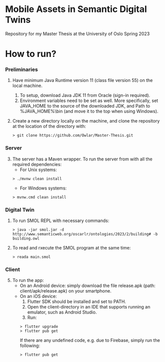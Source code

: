 # Mobile Assets in Semantic Digital Twins
Repository for my Master Thesis at the University of Oslo Spring 2023

# How to run?
### Preliminaries
1. Have minimum Java Runtime version 11 (class file version 55) on the local machine. 
    1. To setup, download Java JDK 11 from Oracle (sign-in required). 
    2. Environment variables need to be set as well. More specifically, set JAVA_HOME to the source of the downloaded JDK, and Path to %JAVA_HOME%\bin (and move it to the top when using Windows).

2. Create a new directory locally on the machine, and clone the repository at the location of the directory with:
    ````flutter
    > git clone https://github.com/Owlar/Master-Thesis.git
    ````

### Server
3. The server has a Maven wrapper. To run the server from with all the required dependencies:
    * For Unix systems:
    ````flutter
    > ./mvnw clean install
    ````
    * For Windows systems:
    ````flutter
    > mvnw.cmd clean install
    ````

### Digital Twin
1. To run SMOL REPL with necessary commands:
    ````flutter
    > java -jar smol.jar -d http://www.semanticweb.org/oscarlr/ontologies/2023/2/building# -b building.owl
    ````
2. To read and rxecute the SMOL program at the same time:
    ````flutter
    > reada main.smol
    ````

### Client
5. To run the app: 
    * On an Android device: simply download the file release.apk (path: client/apk/release.apk) on your smartphone.
    * On an iOS device:
        1. Flutter SDK should be installed and set to PATH.
        2. Open the client-directory in an IDE that supports running an emulator, such as Android Studio. 
        3. Run:
        ````flutter
        > flutter upgrade
        > flutter pub get
        ````
        If there are any undefined code, e.g. due to Firebase, simply run the following:
        ````flutter
        > flutter pub get
        ````
 
